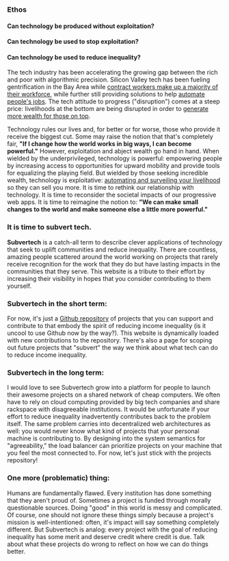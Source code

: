 ### Ethos
#### Can technology be produced without exploitation?
#### Can technology be used to stop exploitation?
#### Can technology be used to reduce inequality?

The tech industry has been accelerating the growing gap between the rich and poor with algorithmic precision. Silicon Valley tech has been fueling gentrification in the Bay Area while [contract workers make up a majority of their workforce](https://www.cnbc.com/2018/10/22/silicon-valley-using-contract-employees-to-drive-profits.html), while further still providing solutions to help [automate people's jobs](https://www.geek.com/tech/study-25-percent-of-u-s-workers-at-risk-of-job-automation-1771497). The tech attitude to progress ("disruption") comes at a steep price: livelihoods at the bottom are being disrupted in order to [generate more wealth for those on top](https://www.theguardian.com/business/2019/jan/21/world-26-richest-people-own-as-much-as-poorest-50-per-cent-oxfam-report).

Technology rules our lives and, for better or for worse, those who provide it receive the biggest cut. Some may raise the notion that that's completely fair, **"If I change how the world works in big ways, I can become powerful."** However, exploitation and abject wealth go hand in hand.
When wielded by the underprivileged, technology is powerful: empowering people by increasing access to opportunities for upward mobility and 
provide tools for equalizing the playing field. But wielded by those seeking incredible wealth, technology is exploitative: [automating and surveiling your livelihood](https://www.theguardian.com/technology/2019/jan/20/shoshana-zuboff-age-of-surveillance-capitalism-google-facebook) so they can sell you more. It is time to rethink our relationship with technology. It is time to reconsider the 
societal impacts of our progressive web apps. It is time to reimagine the notion to: **"We can make small changes to the world and make
someone else a little more powerful."**

### It is time to subvert tech.

**Subvertech** is a catch-all term to describe clever applications of technology that seek to uplift communities and reduce inequality.
There are countless, amazing people scattered around the world working on projects that rarely receive recognition for the work that they do but have
lasting impacts in the communities that they serve. This website is a tribute to their effort by increasing their visibility in hopes that you
consider contributing to them yourself.

### Subvertech in the short term:

For now, it's just a [Github repository](https://github.com/subvertech/projects) of projects that you can support and contribute to that embody the spirit of reducing income inequality (is it uncool to use Github now by the way?). This website is dynamically loaded with new contributions to the repository. There's also a page for scoping out future projects that "subvert" the way we think about what tech can do
to reduce income inequality.

### Subvertech in the long term:

I would love to see Subvertech grow into a platform for people to launch their awesome projects on a shared network of cheap computers. We often have to rely on cloud computing provided by big tech companies and share rackspace with disagreeable institutions. It would be unfortunate if your effort to reduce inequality inadvertently contributes back to the problem itself. The same problem carries into decentralized web architectures as well:
you would never know what kind of projects that your personal machine is contributing to. By designing into the system semantics for "agreeability,"
the load balancer can prioritize projects on your machine that you feel the most connected to. For now, let's just stick with the projects repository!

### One more (problematic) thing:

Humans are fundamentally flawed. Every institution has done something that they aren't proud of. Sometimes a project is funded
through morally questionable sources. Doing "good" in this world is messy and complicated. Of course, one should not ignore
these things simply because a project's mission is well-intentioned: often, it's impact will say something completely different.
But Subvertech is analog: every project with the goal of reducing inequality has some merit and deserve credit where credit is due.
Talk about what these projects do wrong to reflect on how we can do things better.